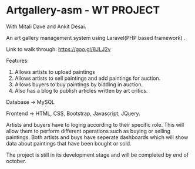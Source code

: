 # Artgallery-asm - WT PROJECT 
With Mitali Dave and Ankit Desai. 

An art gallery management system using Laravel(PHP based framework) .


Link to walk through: https://goo.gl/8JLJ2v


Features:
1. Allows artists to upload paintings
2. Allows artists to sell paintings and add paintings for auction.
3. Allows buyers to buy paintings by bidding in auction.
4. Also has a blog to publish articles written by art critics.

Database -> MySQL

Frontend -> HTML, CSS, Bootstrap, Javascript, JQuery.  

Artists and buyers have to loging according to their specific role. This will allow them to perform different operations such as buying or selling paintings. Both artists and buys have seperate dashboards which will show data about paintings that have been bought or sold. 

The project is still in its development stage and will be completed by end of october.  

